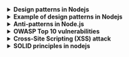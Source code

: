 <details>
<summary>
<b>Design patterns in Nodejs</b>
</summary>
Node.js applications often use several design patterns to promote code reuse, maintainability, and robustness. Here are some of the key design patterns used in Node.js:

1. **Singleton Pattern**: This pattern restricts the number of instantiations of a "class" to one. Creating singletons in Node.js is straightforward, as `require` is there to help you.

2. **Observer Pattern**: An object maintains a list of dependents/observers and notifies them automatically on state changes. To implement the observer pattern, `EventEmitter` comes to the rescue.

3. **Factory Pattern**: This is a creational pattern that doesn't require us to use a constructor but provides a generic interface for creating objects. This pattern can be really useful when the creation process is complex.

4. **Dependency Injection Pattern**: This is a software design pattern in which one or more dependencies (or services) are injected, or passed by reference, into a dependent object.

5. **Middleware Pattern**: In Node.js, middleware is the design pattern that allows a developer to add functionalities in the request/response processing pipelines of the application.

6. **Immediately Invoked Function Expressions (IIFE)**: The first pattern we'll explore is one that allows you to define and call a function at the same time.

7. **Builder Pattern**: This pattern allows a client object to construct a complex object by specifying only its type and content.

8. **Prototype Pattern**: This pattern is used when the type of objects to create is determined by a prototypical instance, which is cloned to produce new objects.

9. **Chain of Responsibility Pattern**: This pattern decouples the sender and receiver of a request based on the type of request.

These patterns help in structuring the code in a way that promotes reusability, flexibility, and efficiency. They also make the code easier to understand and maintain..

(1) Fundamental Node.js Design Patterns - RisingStack Engineering. https://blog.risingstack.com/fundamental-node-js-design-patterns/.

(2) A guide to Node.js design patterns - LogRocket Blog. https://blog.logrocket.com/guide-node-js-design-patterns/.

(3) The 4 Creational Design Patterns in Node.js That You Should Know. https://betterprogramming.pub/the-4-creational-design-patterns-in-node-js-that-you-should-know-cfb7ed77a84e.

(4) Design Patterns in Node.js - Medium. https://medium.com/@techsuneel99/design-patterns-in-node-js-31211904903e.

(5) Design Patterns in Node.js. Introduction | by Ben Mishali | Medium. https://medium.com/@ben.dev.io/design-patterns-in-node-js-227673162879.

</details>

<details>
<summary>
<b>Example of design patterns in Nodejs</b>
</summary>

Here are examples of the design patterns:

1. **Singleton Pattern**:
In Node.js, modules are cached after the first time they are loaded. This means that every call to `require('foo')` will get exactly the same object returned, if it would resolve to the same file. This feature can be used to implement singleton pattern in Node.js.

```javascript
// Singleton.js
class Singleton {
  constructor() {
    this.message = 'I am an instance';
  }
}

module.exports = new Singleton();
```

2. **Observer Pattern**:
The observer pattern can be implemented in Node.js using the EventEmitter class.

```javascript
const EventEmitter = require('events');

class MyEmitter extends EventEmitter {}

const myEmitter = new MyEmitter();
myEmitter.on('event', () => {
  console.log('an event occurred!');
});

myEmitter.emit('event');
```

3. **Factory Pattern**:
The factory pattern can be implemented in Node.js as follows:

```javascript
class Car {
  constructor(name) {
    this.name = name + '-' + Math.random().toString(36).substring(2, 15);
  }

  showInfo() {
    console.log(`I'm ${this.name}`);
  }
}

class CarFactory {
  create(type) {
    switch (type) {
      case 'Audi':
        return new Car('Audi');
      case 'BMW':
        return new Car('BMW');
      case 'Mercedes':
        return new Car('Mercedes');
      default:
        console.log('Unknown Car type...');
    }
  }
}

module.exports = new CarFactory();
```

4. **Dependency Injection Pattern**:
The dependency injection pattern can be implemented in Node.js as follows:

```javascript
class UserService {
  constructor(userRepo) {
    this.userRepo = userRepo;
  }

  getUserData() {
    this.userRepo.getAll();
  }
}

class UserController {
  constructor(userService) {
    this.userService = userService;
  }

  getUserData() {
    this.userService.getUserData();
  }
}
```

5. **Middleware Pattern**:
The middleware pattern can be implemented in Node.js using Express.js.

```javascript
const express = require('express');
const app = express();

app.use((req, res, next) => {
  console.log('Time:', Date.now());
  next();
});
```

6. **IIFE Pattern**:
The IIFE (Immediately Invoked Function Expression) pattern can be implemented in Node.js as follows:

```javascript
(function() {
  console.log('This is an IIFE');
})();
```

7. **Builder Pattern**:
The builder pattern can be implemented in Node.js as follows:

```javascript
class HouseBuilder {
  constructor(address) {
    this.address = address;
  }

  setFloor(floor) {
    this.floor = floor;
    return this;
  }

  makeParking() {
    this.parking = true;
    return this;
  }

  makeGarden() {
    this.garden = true;
    return this;
  }

  build() {
    return new House(this);
  }
}

class House {
  constructor(builder) {
    this.address = builder.address;
    this.floor = builder.floor;
    this.parking = builder.parking;
    this.garden = builder.garden;
  }
}

const myHouse = new HouseBuilder('John Street 14').setFloor(4).makeParking().makeGarden().build();
```

8. **Prototype Pattern**:
The prototype pattern can be implemented in Node.js as follows:

```javascript
function Prototype() {
  this.greeting = 'Hello World';
}

Prototype.prototype.greet = function() {
  console.log(this.greeting);
}

Prototype.prototype.clone = function() {
  var clone = Object.create(Object.getPrototypeOf(this));
  var keys = Object.getOwnPropertyNames(this);
  for (var i = 0; i < keys.length; i++) {
    Object.defineProperty(clone, keys[i], Object.getOwnPropertyDescriptor(this, keys[i]));
  }
  return clone;
}

const object = new Prototype();
object.greet();

const cloned = object.clone();
cloned.greeting = 'Hi there!';
cloned.greet();
```

9. **Chain of Responsibility Pattern**:
The chain of responsibility pattern can be implemented in Node.js as follows:

```javascript
class Request {
  constructor(amount) {
    this.amount = amount;
  }

  get(bill) {
    const count = Math.floor(this.amount / bill);
    this.amount -= count * bill;
    console.log(`Dispense ${count} $${bill} bills`);
    return this;
  }
}

const request = new Request(378);
request.get(100).get(50).get(20).get(10).get(5).get(1);
```

Please note that these are just simple examples and real-world use cases may require more complex and robust implementations. Also, it's important to choose the right pattern based on the specific needs of your project.

</details>

<details>
<summary>
<b>Anti-patterns in Node.js</b>
</summary>

Anti-patterns are practices that seem helpful initially but can lead to less-than-optimal results or even problems in the long run. Here are some anti-patterns in Node.js:

1. **Callback Hell**: This is a situation where callbacks are nested within callbacks, making the code hard to read and maintain. It's recommended to use Promises or async/await to avoid this.

2. **Blocking the Event Loop**: Node.js is single-threaded, which means blocking the event loop will cause the application to become unresponsive. Avoid synchronous functions and use non-blocking code.

3. **Ignoring Errors**: Not handling errors properly can lead to unexpected application behavior. Always handle errors in callbacks, promises, and try/catch blocks.

4. **Using the Wrong Declaration for Variables**: There are different ways to declare variables in JavaScript: `var`, `let`, and `const`. Using `var` can lead to unexpected behavior due to its function scope. It's recommended to use `let` and `const` as they are block-scoped.

5. **Memory Leaks**: These occur when memory that is no longer needed is not released. They can cause the Node.js process to consume more memory over time and eventually crash.

6. **Not Using Tools for Quality Assurance**: Tools like linters, type checkers, and test suites can catch errors before they make it into production.

7. **Reinventing the Wheel**: Before writing a new utility function or library, check if there's an existing, well-maintained module in the npm registry that meets your needs.

Remember, understanding these anti-patterns and avoiding them can lead to more efficient, maintainable, and robust Node.js applications.
</details>

<details>
<summary>
<b>OWASP Top 10 vulnerabilities</b>
</summary>

Brief explanation of each of the OWASP Top 10 vulnerabilities:

1. **A01:2021-Broken Access Control**: This refers to a situation in which a web application does not properly enforce restrictions on what authenticated users are allowed to do.
2. **A02:2021-Cryptographic Failures**: This failure is responsible for the exposure/leaking of data of critical and sensitive nature to ill-intended resources/people[^10^].
3. **A03:2021-Injection**: Injection refers to a class of security vulnerabilities that occur when an attacker can manipulate or inject malicious data into an application's inputs, causing the application to execute unintended and potentially harmful commands[^20^].
4. **A04:2021-Insecure Design**: Insecure design is the lack of security controls being integrated into the application throughout the development cycle.
5. **A05:2021-Security Misconfiguration**: Security misconfiguration vulnerabilities occur when a web application component is susceptible to attack due to a misconfiguration or insecure configuration option.
6. **A06:2021-Vulnerable and Outdated Components**: Vulnerable and outdated components refer to third-party libraries or frameworks used in web applications that have known vulnerabilities or are no longer supported by their developers.
7. **A07:2021-Identification and Authentication Failures**: This term bundles in a number of existing items like cryptography failures, session fixation, default login credentials, and brute-forcing access.
8. **A08:2021-Software and Data Integrity Failures**: Software and data integrity failures occur when an attacker can modify or delete data in an unauthorized manner.
9. **A09:2021-Security Logging and Monitoring Failures**: Security logging and monitoring failures refer to the shortcomings in an application's ability to log security-relevant events and to effectively monitor those logs for suspicious or malicious activity.
10. **A10:2021-Server-Side Request Forgery (SSRF)**: SSRF flaws occur whenever a web application is fetching a remote resource without validating the user-supplied URL.

Each of these vulnerabilities represents a significant risk to web applications, and understanding them is crucial for maintaining secure systems.
</details>

<details>
<summary>
<b>Cross-Site Scripting (XSS) attack</b>
</summary>

Cross-Site Scripting (XSS) is a type of security vulnerability that occurs in web applications. It allows an attacker to inject malicious scripts into web pages viewed by other users. These scripts are executed by the victim's browser, thinking it's from a trusted source.

XSS attacks can be categorized into three types:

1. **Reflected XSS**: The malicious script is part of the URL requested by the victim's browser. The web server includes this script in its response to the browser.
2. **Stored XSS**: The malicious script is permanently stored on the target server. When a victim requests a page from the server, the script is served along with the rest of the site content.
3. **DOM-based XSS**: The vulnerability is in the client-side code rather than the server-side code. The attack payload is executed as a result of modifying the DOM in the victim's browser.

The consequences of an XSS attack can range from account compromise, privilege escalation, and data theft, to delivering malware to the victim. To prevent XSS attacks, it's important to sanitize user inputs and encode or validate outputs. It's also recommended to use HTTP-only cookies and implement Content Security Policy (CSP).
</details>

<details>
<summary>
<b>SOLID principles in nodejs</b>
</summary>

SOLID is an acronym for five principles that help developers design more maintainable and scalable software. Here's how they can be applied in Node.js:

1. **Single Responsibility Principle (SRP)**: A class or module should have one, and only one, reason to change. This means a class or module should only have one job or responsibility.

2. **Open/Closed Principle (OCP)**: Software entities (classes, modules, functions, etc.) should be open for extension, but closed for modification. This means you should be able to add new functionality without changing existing code.

3. **Liskov Substitution Principle (LSP)**: Subtypes must be substitutable for their base types. This means that if a program is using a base class, it should be able to use any of its subclasses without the program knowing.

4. **Interface Segregation Principle (ISP)**: Clients should not be forced to depend on interfaces they do not use. This means that a class should not have to implement methods it doesn't use.

5. **Dependency Inversion Principle (DIP)**: High-level modules should not depend on low-level modules. Both should depend on abstractions. This means that you should depend on abstractions, not on concrete implementations.

These principles can guide you in designing your Node.js applications to be more understandable, flexible, and maintainable.
</details>
